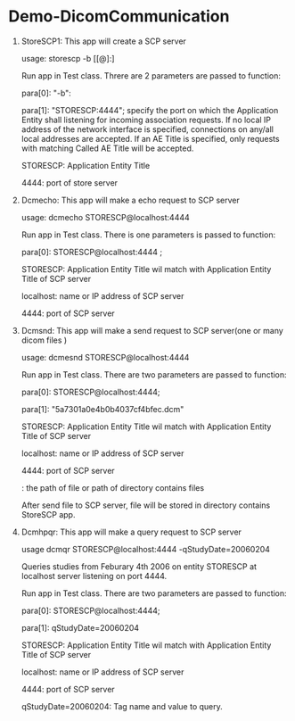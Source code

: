 # Demo-DicomCommunication
1. StoreSCP1: This app will create a SCP server

   usage: storescp -b [<aet>[@<ip>]:]<port>
   
   Run app in Test class. Threre are 2 parameters are passed to function:
   
      para[0]: "-b": 
      
      para[1]: "STORESCP:4444"; specify the port on which the Application Entity shall listening for incoming association requests. If         no local IP address of the network interface is specified, connections on any/all local addresses are accepted. If an AE Title is       specified, only requests with matching Called AE Title will be accepted. 
   
      STORESCP: Application Entity Title
  
      4444: port of store server
  
2. Dcmecho: This app will make a echo request to SCP server

   usage: dcmecho STORESCP@localhost:4444
 
   Run app in Test class. There is one parameters is passed to function:
   
      para[0]: STORESCP@localhost:4444 ; 
   
      STORESCP: Application Entity Title wil match with Application Entity Title of SCP server
   
      localhost: name or IP address of SCP server
   
      4444: port of SCP server
   
3. Dcmsnd: This app will make a send request to SCP server(one or many dicom files )

   usage: dcmesnd STORESCP@localhost:4444 <path of file>
   
   Run app in Test class. There are two parameters are passed to function:
   
      para[0]: STORESCP@localhost:4444;
   
      para[1]: "5a7301a0e4b0b4037cf4bfec.dcm"
   
      STORESCP: Application Entity Title wil match with Application Entity Title of SCP server
   
      localhost: name or IP address of SCP server
   
      4444: port of SCP server
   
      <path of file>: the path of file or path of directory contains files
   
   After send file to SCP server, file will be stored in directory contains StoreSCP app.
   
 4. Dcmhpqr: This app will make a query request to SCP server
   
    usage dcmqr STORESCP@localhost:4444 -qStudyDate=20060204
     
    Queries studies from Feburary 4th 2006 on entity STORESCP at localhost server listening on port 4444.
      
     Run app in Test class. There are two parameters are passed to function:
     
      para[0]: STORESCP@localhost:4444;
      
      para[1]: qStudyDate=20060204

      STORESCP: Application Entity Title wil match with Application Entity Title of SCP server
   
      localhost: name or IP address of SCP server
      
      4444: port of SCP server
      
      qStudyDate=20060204: Tag name and value to query.
      
